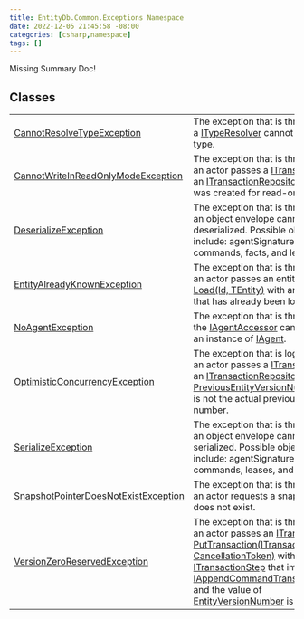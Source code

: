 ```yaml
---
title: EntityDb.Common.Exceptions Namespace
date: 2022-12-05 21:45:58 -08:00
categories: [csharp,namespace]
tags: []
---
```


Missing Summary Doc!
## Classes
<table><tr><td><a href='/posts/csharp.class.entitydb.common.exceptions.cannotresolvetypeexception/'>CannotResolveTypeException</a></td><td>
The exception that is thrown when a <a href='/posts/csharp.interface.entitydb.common.typeresolvers.ityperesolver/'>ITypeResolver</a> cannot resolve a type.
</td></tr><tr><td><a href='/posts/csharp.class.entitydb.common.exceptions.cannotwriteinreadonlymodeexception/'>CannotWriteInReadOnlyModeException</a></td><td>
The exception that is thrown when an actor passes a <a href='/posts/csharp.interface.entitydb.abstractions.transactions.itransaction/'>ITransaction</a> to an
<a href='/posts/csharp.interface.entitydb.abstractions.transactions.itransactionrepository/'>ITransactionRepository</a> that was created for read-only mode.
</td></tr><tr><td><a href='/posts/csharp.class.entitydb.common.exceptions.deserializeexception/'>DeserializeException</a></td><td>
The exception that is thrown when an object envelope cannot be deserialized. Possible objects include:
agentSignatures,
commands, facts, and leases.
</td></tr><tr><td><a href='/posts/csharp.class.entitydb.common.exceptions.entityalreadyknownexception/'>EntityAlreadyKnownException</a></td><td>
The exception that is thrown when an actor passes an entity id to
<!--/posts/csharp.notimplemented.entitydb.abstractions.transactions.builders.itransactionbuilder-1.load/--><a href='#'>Load(Id, TEntity)</a>
with an entity id that has already been loaded.
</td></tr><tr><td><a href='/posts/csharp.class.entitydb.common.exceptions.noagentexception/'>NoAgentException</a></td><td>
The exception that is thrown when the <a href='/posts/csharp.interface.entitydb.abstractions.agents.iagentaccessor/'>IAgentAccessor</a> cannot return an instance of
<a href='/posts/csharp.interface.entitydb.abstractions.agents.iagent/'>IAgent</a>.
</td></tr><tr><td><a href='/posts/csharp.class.entitydb.common.exceptions.optimisticconcurrencyexception/'>OptimisticConcurrencyException</a></td><td>
The exception that is logged when an actor passes a <a href='/posts/csharp.interface.entitydb.abstractions.transactions.itransaction/'>ITransaction</a> to an
<a href='/posts/csharp.interface.entitydb.abstractions.transactions.itransactionrepository/'>ITransactionRepository</a> with a
<!--/posts/csharp.notimplemented.entitydb.abstractions.transactions.steps.iappendcommandtransactionstep.previousentityversionnumber/--><a href='#'>PreviousEntityVersionNumber</a> that is not the actual
previous version number.
</td></tr><tr><td><a href='/posts/csharp.class.entitydb.common.exceptions.serializeexception/'>SerializeException</a></td><td>
The exception that is thrown when an object envelope cannot be serialized. Possible objects include:
agentSignatures,
commands, leases, and tags.
</td></tr><tr><td><a href='/posts/csharp.class.entitydb.common.exceptions.snapshotpointerdoesnotexistexception/'>SnapshotPointerDoesNotExistException</a></td><td>
The exception that is thrown when an actor requests a snapshot that does not exist.
</td></tr><tr><td><a href='/posts/csharp.class.entitydb.common.exceptions.versionzeroreservedexception/'>VersionZeroReservedException</a></td><td>
The exception that is thrown when an actor passes an <a href='/posts/csharp.interface.entitydb.abstractions.transactions.itransaction/'>ITransaction</a> to
<!--/posts/csharp.notimplemented.entitydb.abstractions.transactions.itransactionrepository.puttransaction/--><a href='#'>PutTransaction(ITransaction, CancellationToken)</a> with on a
<a href='/posts/csharp.interface.entitydb.abstractions.transactions.steps.itransactionstep/'>ITransactionStep</a> that implements <a href='/posts/csharp.interface.entitydb.abstractions.transactions.steps.iappendcommandtransactionstep/'>IAppendCommandTransactionStep</a>
and the value of <!--/posts/csharp.notimplemented.entitydb.abstractions.transactions.steps.itransactionstep.entityversionnumber/--><a href='#'>EntityVersionNumber</a> is equal to <code class='language-plaintext highlighter-rouge'>0</code>.
</td></tr></table>
